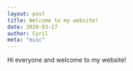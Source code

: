 ```yaml
---
layout: post
title: Welcome to my website!
date: 2020-03-27
author: Cyril
meta: "misc"
---
```


Hi everyone and welcome to my website!

